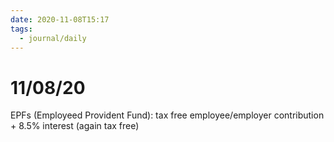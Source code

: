 ```yaml
---
date: 2020-11-08T15:17
tags: 
  - journal/daily
---
```


# 11/08/20

EPFs (Employeed Provident Fund):
tax free employee/employer contribution + 8.5% interest (again tax free)
